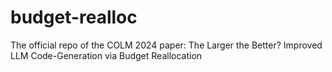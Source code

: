 # budget-realloc
The official repo of the COLM 2024 paper: The Larger the Better? Improved LLM Code-Generation via Budget Reallocation
